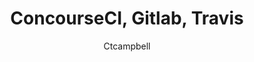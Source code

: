---
layout: post
repolink: "https://github.com/ctcampbell/veracode-ci-examples"
title: "ConcourseCI, Gitlab, Travis"
description: "Example configurations for integrating Veracode scanning in various continuous integration systems."
author: "Ctcampbell"
author-link: "https://github.com/ctcampbell"
content-type: "ci_cd"
repo: "github"
repo_title: "ConcourseCI, Gitlab, Travis"
---